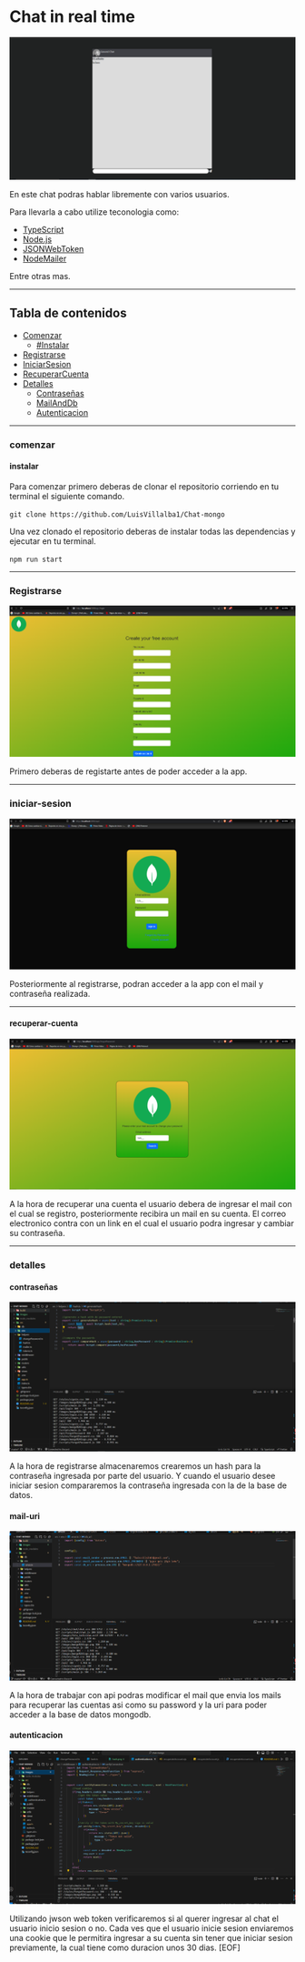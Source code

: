 # Chat in real time

![CHAT_IMG](./images/Captura%20de%20pantalla%202023-11-03%20224432.png)

En este chat podras hablar libremente con varios usuarios.

Para llevarla a cabo utilize teconologia como:

- [TypeScript](https://www.typescriptlang.org/)
- [Node.js](https://nodejs.org/es)
- [JSONWebToken](https://jwt.io/)
- [NodeMailer](https://nodemailer.com/)

Entre otras mas.

------------

## Tabla de contenidos

- [Comenzar](#comenzar)
  - [#Instalar](#instalar)
- [Registrarse](#registrarse)
- [IniciarSesion](#iniciar-sesion)
- [RecuperarCuenta](#recuperar-cuenta)
- [Detalles](#detalles)
  - [Contraseñas](#contraseñas)
  - [MailAndDb](#mail-uri)
  - [Autenticacion](#autenticacion)

------------

### comenzar

#### instalar

Para comenzar primero deberas de clonar el repositorio corriendo en tu terminal el siguiente comando.

`git clone https://github.com/LuisVillalba1/Chat-mongo`

Una vez clonado el repositorio deberas de instalar todas las dependencias y ejecutar en tu terminal.

`npm run start`

------------

### Registrarse

![Registrase_img](./images/Captura%20de%20pantalla%202023-11-03%20225945.png)

Primero deberas de registarte antes de poder acceder a la app.

------------

### iniciar-sesion

![Iniciar_sesion](./images/Captura%20de%20pantalla%202023-11-03%20230245.png)

Posteriormente al registrarse, podran acceder a la app con el mail y contraseña realizada.

------------

#### recuperar-cuenta

![recuperar_cuenta_img](./images/recuperate_account.png)

A la hora de recuperar una cuenta el usuario debera de ingresar el mail con el cual se registro, posteriormente recibira un mail en su cuenta.
El correo electronico contra con un link en el cual el usuario podra ingresar y cambiar su contraseña.

------------

### detalles

#### contraseñas

![hash_img](./images/hash.png)

A la hora de registrarse almacenaremos crearemos un hash para la contraseña ingresada por parte del usuario.
Y cuando el usuario desee iniciar sesion compararemos la contraseña ingresada con la de la base de datos.

#### mail-uri

![mail_uri_img](./images/envs_chat.png)

A la hora de trabajar con api podras modificar el mail que envia los mails para recuperar las cuentas asi como su password y la uri para poder acceder a la base de datos mongodb.

#### autenticacion

![autenticacion_img](./images/authentication.png)

Utilizando jwson web token verificaremos si al querer ingresar al chat el usuario inicio sesion o no.
Cada ves que el usuario inicie sesion enviaremos una cookie que le permitira ingresar a su cuenta sin tener que iniciar sesion previamente, la cual tiene como duracion unos 30 dias.
[EOF]
